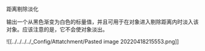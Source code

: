 距离剔除淡化

输出一个从黑色渐变为白色的标量值，并且可用于在对象进入剔除距离内时淡入该对象。应该注意的是，它不会使对象淡出。

![[../../../../_Config/Attatchment/Pasted image 20220418215553.png]]